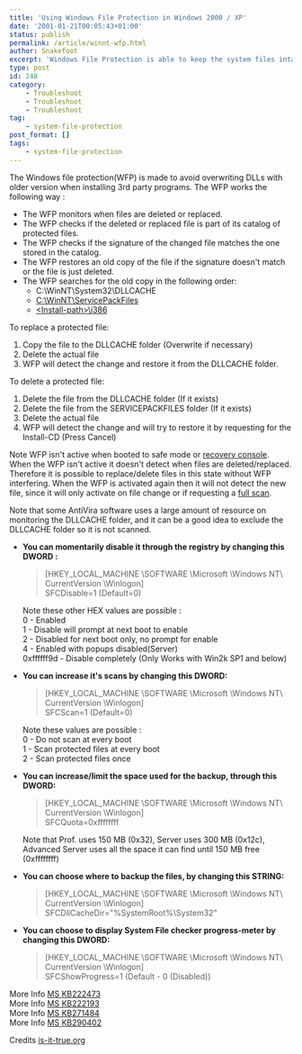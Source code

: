 ```yaml
---
title: 'Using Windows File Protection in Windows 2000 / XP'
date: '2001-01-21T00:05:43+01:00'
status: publish
permalink: /article/winnt-wfp.html
author: Snakefoot
excerpt: 'Windows File Protection is able to keep the system files intact when overwritten.'
type: post
id: 248
category:
    - Troubleshoot
    - Troubleshoot
    - Troubleshoot
tag:
    - system-file-protection
post_format: []
tags:
    - system-file-protection
---
```

The Windows file protection(WFP) is made to avoid overwriting DLLs with older version when installing 3rd party programs. The WFP works the following way :

- The WFP monitors when files are deleted or replaced.
- The WFP checks if the deleted or replaced file is part of its catalog of protected files.
- The WFP checks if the signature of the changed file matches the one stored in the catalog.
- The WFP restores an old copy of the file if the signature doesn't match or the file is just deleted.
- The WFP searches for the old copy in the following order: 
  - C:\\WinNT\\System32\\DLLCACHE
  - [C:\\WinNT\\ServicePackFiles](/article/winnt-source-path-install.html)
  - [&lt;Install-path&gt;\\i386](/article/winnt-source-path-install.html)
 
 To replace a protected file:
1. Copy the file to the DLLCACHE folder (Overwrite if necessary)
2. Delete the actual file
3. WFP will detect the change and restore it from the DLLCACHE folder.
 
 To delete a protected file:
1. Delete the file from the DLLCACHE folder (If it exists)
2. Delete the file from the SERVICEPACKFILES folder (If it exists)
3. Delete the actual file
4. WFP will detect the change and will try to restore it by requesting for the Install-CD (Press Cancel)
 
 Note WFP isn't active when booted to safe mode or [recovery console](/article/winnt-recovery-console.html). When the WFP isn't active it doesn't detect when files are deleted/replaced. Therefore it is possible to replace/delete files in this state without WFP interfering. When the WFP is activated again then it will not detect the new file, since it will only activate on file change or if requesting a [full scan](/article/winnt-sfc.html).  
  
 Note that some AntiVira software uses a large amount of resource on monitoring the DLLCACHE folder, and it can be a good idea to exclude the DLLCACHE folder so it is not scanned.  
- **You can momentarily disable it through the registry by changing this DWORD :**
  > \[HKEY\_LOCAL\_MACHINE \\SOFTWARE \\Microsoft \\Windows NT\\ CurrentVersion \\Winlogon\]  
  >  SFCDisable=1 (Default=0)
  
   Note these other HEX values are possible :  
   0 - Enabled  
   1 - Disable will prompt at next boot to enable  
   2 - Disabled for next boot only, no prompt for enable  
   4 - Enabled with popups disabled(Server)  
   0xffffff9d - Disable completely (Only Works with Win2k SP1 and below)
- **You can increase it's scans by changing this DWORD:**
  > \[HKEY\_LOCAL\_MACHINE \\SOFTWARE \\Microsoft \\Windows NT\\ CurrentVersion \\Winlogon\]  
  >  SFCScan=1 (Default=0)
  
   Note these values are possible :  
   0 - Do not scan at every boot  
   1 - Scan protected files at every boot  
   2 - Scan protected files once
- **You can increase/limit the space used for the backup, through this DWORD:**
  > \[HKEY\_LOCAL\_MACHINE \\SOFTWARE \\Microsoft \\Windows NT\\ CurrentVersion \\Winlogon\]  
  >  SFCQuota=0xffffffff
  
   Note that Prof. uses 150 MB (0x32), Server uses 300 MB (0x12c), Advanced Server uses all the space it can find until 150 MB free (0xffffffff)
- **You can choose where to backup the files, by changing this STRING:**
  > \[HKEY\_LOCAL\_MACHINE \\SOFTWARE \\Microsoft \\Windows NT\\ CurrentVersion \\Winlogon\]  
  >  SFCDllCacheDir="%SystemRoot%\\System32"
- **You can choose to display System File checker progress-meter by changing this DWORD:**
  > \[HKEY\_LOCAL\_MACHINE \\SOFTWARE \\Microsoft \\Windows NT\\ CurrentVersion \\Winlogon\]  
  >  SFCShowProgress=1 (Default - 0 (Disabled))
 
 More Info [MS KB222473](http://support.microsoft.com/kb/222473 "Registry Settings for Windows File Protection (MS KB222473) [Q222473]")  
 More Info [MS KB222193](http://support.microsoft.com/kb/222193 "Description of the Windows 2000 Windows File Protection Feature (MS KB222193) [Q222193]")  
 More Info [MS KB271484](http://support.microsoft.com/kb/271484 "Files and Folders Are Added to Your System After Service Pack Is Installed [Q271484]")  
 More Info [MS KB290402](http://support.microsoft.com/kb/290402 "HOW TO: Remove the Service Pack Restore Files and Folders in Windows (MS KB290402) [Q290402]")  
  
 Credits [is-it-true.org](http://www.is-it-true.org/)